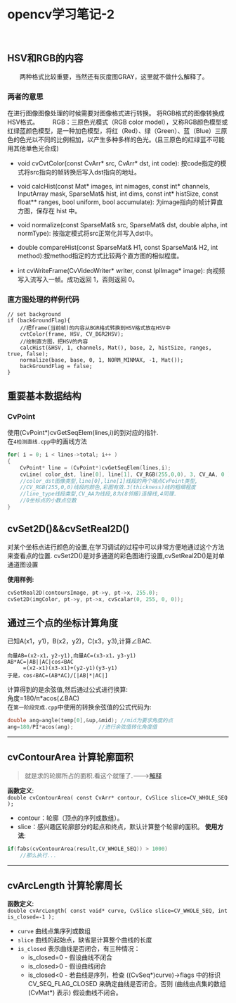 # opencv学习笔记-2
&emsp;&emsp;

## HSV和RGB的内容
&emsp;&emsp;两种格式比较重要，当然还有灰度图GRAY，这里就不做什么解释了。
### 两者的意思
在进行图像图像处理的时候需要对图像格式进行转换。
 将RGB格式的图像转换成HSV格式。
 &emsp;&emsp;RGB：三原色光模式（RGB color model），又称RGB颜色模型或红绿蓝颜色模型，是一种加色模型，将红（Red）、绿（Green）、蓝（Blue）三原色的色光以不同的比例相加，以产生多种多样的色光。(且三原色的红绿蓝不可能用其他单色光合成)

 - void cvCvtColor(const CvArr* src, CvArr* dst, int code): 按code指定的模式将src指向的帧转换后写入dst指向的地址。

 - void calcHist(const Mat* images, int nimages, const int* channels, InputArray mask, SparseMat& hist, int dims, const int* histSize, const float** ranges, bool uniform, bool accumulate): 为image指向的帧计算直方图，保存在 hist 中。

 - void normalize(const SparseMat& src, SparseMat& dst, double alpha, int normType): 按指定模式将src正常化并写入dst中。

 - double compareHist(const SparseMat& H1, const SparseMat& H2, int method):按method指定的方式比较两个直方图的相似程度。

 - int cvWriteFrame(CvVideoWriter* writer, const IplImage* image): 向视频写入流写入一帧。成功返回 1，否则返回 0。

### 直方图处理的样例代码
```
// set background
if (backGroundFlag){
    //把frame(当前帧)的内容从BGR格式转换到HSV格式放在HSV中
    cvtColor(frame, HSV, CV_BGR2HSV);
    //绘制直方图，把HSV的内容
    calcHist(&HSV, 1, channels, Mat(), base, 2, histSize, ranges, true, false);
    normalize(base, base, 0, 1, NORM_MINMAX, -1, Mat());
    backGroundFlag = false;
}
```

## 重要基本数据结构

### CvPoint
使用(CvPoint*)cvGetSeqElem(lines,i)的到对应的指针.   
在`4检测直线.cpp`中的画线方法
```C++
for( i = 0; i < lines->total; i++ )
{
    CvPoint* line = (CvPoint*)cvGetSeqElem(lines,i);
    cvLine( color_dst, line[0], line[1], CV_RGB(255,0,0), 3, CV_AA, 0 );
	//color_dst图像类型,line[0],line[1]线段的两个端点CvPoint类型,
	//CV_RGB(255,0,0)线段的颜色,彩图有效.3(thickness)线的粗细程度
	//line_type线段类型,CV_AA为线段,8为(8邻接)连接线,4同理.
	//0坐标点的小数点位数
}
```

## cvSet2D()&&cvSetReal2D()
对某个坐标点进行颜色的设置,在学习调试的过程中可以非常方便地通过这个方法来查看点的位置.
cvSet2D()是对多通道的彩色图进行设置,cvSetReal2D()是对单通道图设置

**使用样例:**
```C++
cvSetReal2D(contoursImage, pt->y, pt->x, 255.0);
cvSet2D(imgColor, pt->y, pt->x, cvScalar(0, 255, 0, 0));  
```

## 通过三个点的坐标计算角度
已知A(x1，y1)，B(x2，y2)，C(x3，y3),计算∠BAC.  
```
向量AB=(x2-x1，y2-y1),向量AC=(x3-x1，y3-y1)
AB*AC=|AB||AC|cos∠BAC
     =(x2-x1)(x3-x1)+(y2-y1)(y3-y1)
于是，cos∠BAC=(AB*AC)/[|AB|*|AC|]
```
计算得到的是余弦值,然后通过公式进行换算:  
角度=180/π*acos(∠BAC)  
在`第一阶段完成.cpp`中使用的转换余弦值的公式代码为:
```C++
double ang=angle(temp[0],&up,&mid); //mid为要求角度的点
ang=180/PI*acos(ang);        //进行余弦值转化角度值
```
---
## cvContourArea 计算轮廓面积
>就是求的轮廓所占的面积.看这个就懂了.--->[解释](http://blog.csdn.net/wjq123000/article/details/52077961?locationNum=11&fps=1)

**函数定义**:  
`double cvContourArea( const CvArr* contour, CvSlice slice=CV_WHOLE_SEQ );`
- contour：轮廓（顶点的序列或数组）。
- slice：感兴趣区轮廓部分的起点和终点，默认计算整个轮廓的面积。
**使用方法**:
```C++
if(fabs(cvContourArea(result,CV_WHOLE_SEQ)) > 1000)
    //那么执行...
```
---
## cvArcLength  计算轮廓周长
**函数定义**:  
`double cvArcLength( const void* curve, CvSlice slice=CV_WHOLE_SEQ, int is_closed=-1 );`
- `curve`
曲线点集序列或数组
- `slice`
曲线的起始点，缺省是计算整个曲线的长度
- `is_closed`
表示曲线是否闭合，有三种情况：
  - is_closed=0 - 假设曲线不闭合
  - is_closed>0 - 假设曲线闭合
  - is_closed<0 - 若曲线是序列，检查 ((CvSeq*)curve)->flags 中的标识 CV_SEQ_FLAG_CLOSED 来确定曲线是否闭合。否则 (曲线由点集的数组 (CvMat*) 表示) 假设曲线不闭合。
  